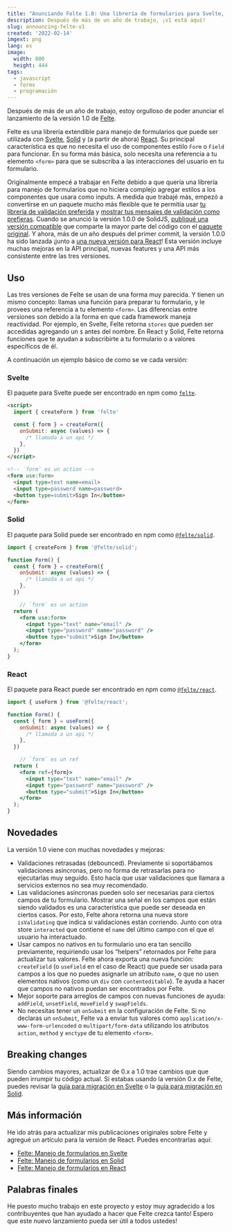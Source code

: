 ```yaml
---
title: "Anunciando Felte 1.0: Una librería de formularios para Svelte, Solid y React"
description: Después de más de un año de trabajo, ¡v1 está aquí!
slug: announcing-felte-v1
created: '2022-02-14'
imgext: png
lang: es
image:
  width: 800
  height: 444
tags:
  - javascript
  - forms
  - programación
---
```


Después de más de un año de trabajo, estoy orgulloso de poder anunciar el lanzamiento de la versión 1.0 de [Felte](https://felte.dev).

Felte es una librería extendible para manejo de formularios que puede ser utilizada con  [Svelte](https://svelte.dev), [Solid](https://solidjs.com) y (a partir de ahora) [React](https://reactjs.org). Su principal característica es que no necesita el uso de componentes estilo `Form` o `Field` para funcionar. En su forma más básica, solo necesita una referencia a tu elemento `<form>` para que se subscriba a las interacciones del usuario en tu formulario.

Originalmente empecé a trabajar en Felte debido a que quería una librería para manejo de formularios que no hiciera complejo agregar estilos a los componentes que usara como inputs. A medida que trabajé más, empezó a convertirse en un paquete mucho más flexible que te permitía usar [tu librería de validación preferida](https://felte.dev/docs/svelte/validators) y [mostrar tus mensajes de validación como prefieras](https://felte.dev/docs/svelte/reporters). Cuando se anunció la versión 1.0.0 de SolidJS, [publiqué una versión compatible](https://www.npmjs.com/package/@felte/solid) que comparte la mayor parte del código con el [paquete original](https://www.npmjs.com/package/felte). Y ahora, más de un año después del primer commit, la versión 1.0.0 ha sido lanzada ¡junto a [una nueva versión para React](https://www.npmjs.com/package/@felte/react)! Esta versión incluye muchas mejoras en la API principal, nuevas features y una API más consistente entre las tres versiones.

## Uso
Las tres versiones de Felte se usan de una forma muy parecida. Y tienen un mismo concepto: llamas una función para preparar tu formulario, y le provees una referencia a tu elemento `<form>`. Las diferencias entre versiones son debido a la forma en que cada framework maneja reactividad. Por ejemplo, en Svelte, Felte retorna `stores` que pueden ser accedidas agregando un `$` antes del nombre. En React y Solid, Felte retorna funciones que te ayudan a subscribirte a tu formulario o a valores específicos de él.

A continuación un ejemplo básico de como se ve cada versión:

### Svelte
El paquete para Svelte puede ser encontrado en npm como [`felte`](https://www.npmjs.com/package/felte).

```html
<script>
  import { createForm } from 'felte'

  const { form } = createForm({
    onSubmit: async (values) => {
      /* llamada a un api */
    },
  })
</script>

<!-- `form` es un action -->
<form use:form>
  <input type=text name=email>
  <input type=password name=password>
  <button type=submit>Sign In</button>
</form>
```

### Solid
El paquete para Solid puede ser encontrado en npm como [`@felte/solid`](https://www.npmjs.com/package/@felte/solid).

```jsx
import { createForm } from '@felte/solid';

function Form() {
  const { form } = createForm({
    onSubmit: async (values) => {
      /* llamada a un api */
    },
  })

	// `form` es un action
  return (
    <form use:form>
      <input type="text" name="email" />
      <input type="password" name="password" />
      <button type="submit">Sign In</button>
    </form>
  );
}
```

### React
El paquete para React puede ser encontrado en npm como [`@felte/react`](https://www.npmjs.com/package/@felte/react).

```jsx
import { useForm } from '@felte/react';

function Form() {
  const { form } = useForm({
    onSubmit: async (values) => {
      /* llamada a un api */
    },
  })

	// `form` es un ref
  return (
    <form ref={form}>
      <input type="text" name="email" />
      <input type="password" name="password" />
      <button type="submit">Sign In</button>
    </form>
  );
}
```

## Novedades
La versión 1.0 viene con muchas novedades y mejoras:
* Validaciones retrasadas (debounced). Previamente si soportábamos validaciones asíncronas, pero no forma de retrasarlas para no ejecutarlas muy seguido. Esto hacía que usar validaciones que llamara a servicios externos no sea muy recomendado.
* Las validaciones asíncronas pueden solo ser necesarias para ciertos campos de tu formulario. Mostrar una señal en los campos que están siendo validados es una característica que puede ser deseada en ciertos casos. Por esto, Felte ahora retorna una nueva store `isValidating` que indica si validaciones están corriendo. Junto con otra store `interacted` que contiene el `name` del último campo con el que el usuario ha interactuado.
* Usar campos no nativos en tu formulario uno era tan sencillo previamente, requiriendo usar los “helpers” retornados por Felte para actualizar tus valores. Felte ahora exporta una nueva función: `createField` (o `useField` en el caso de React) que puede ser usada para campos a los que no puedes asignarle un atributo `name`, o que no usen elementos nativos (como un `div` con `contenteditable`). Te ayuda a hacer que campos no nativos puedan ser encontrados por Felte.
* Mejor soporte para arreglos de campos con nuevas funciones de ayuda: `addField`, `unsetField`, `moveField` y `swapFields`.
* No necesitas tener un `onSubmit` en la configuración de Felte. Si no declaras un `onSubmit`, Felte va a enviar tus valores como `application/x-www-form-urlencoded` o `multipart/form-data` utilizando los atributos `action`, `method` y `enctype` de tu elemento `<form>`.

## Breaking changes
Siendo cambios mayores, actualizar de 0.x a 1.0 trae cambios que que pueden irrumpir tu código actual. Si estabas usando la versión 0.x de Felte, puedes revisar la [guía para migración en Svelte](https://felte.dev/docs/svelte/migrating) o la [guía para migración en Solid](https://felte.dev/docs/solid/migrating).

## Más información
He ido atrás para actualizar mis publicaciones originales sobre Felte y agregué un artículo para la versión de React. Puedes encontrarlas aquí:

* [Felte: Manejo de formularios en Svelte](https://pablo.berganza.dev/es/blog/felte-an-extensible-form-library-svelte/)
* [Felte: Manejo de formularios en Solid](https://pablo.berganza.dev/es/blog/felte-an-extensible-form-library-solid/)
* [Felte: Manejo de formularios en React](https://pablo.berganza.dev/es/blog/felte-an-extensible-form-library-react/)

## Palabras finales
He puesto mucho trabajo en este proyecto y estoy muy agradecido a los contribuyentes que han ayudado a hacer que Felte crezca tanto! Espero que este nuevo lanzamiento pueda ser útil a todos ustedes!
